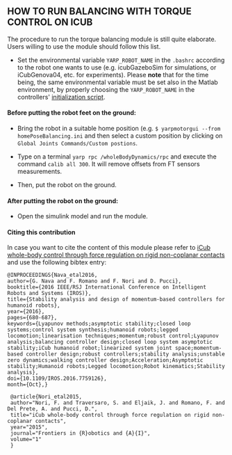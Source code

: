 
## HOW TO RUN BALANCING WITH TORQUE CONTROL ON ICUB

The procedure to run the torque balancing module is still quite elaborate. Users willing to use the module should follow this list.

- Set the environmental variable `YARP_ROBOT_NAME` in the `.bashrc` according to the robot one wants to use (e.g. icubGazeboSim for simulations, or iCubGenova04, etc. for experiments). Please **note** that for the time being, the same environmental variable must be set also in the Matlab environment, by properly choosing the `YARP_ROBOT_NAME` in the controllers' [initialization script](https://github.com/robotology/whole-body-controllers/blob/master/torque-controllers/momentum-based-yoga/initTorqueBalancingYoga.m).
 
#### Before putting the robot feet on the ground:

- Bring the robot in a suitable home position (e.g. `$ yarpmotorgui --from homePoseBalancing.ini` and then select a custom position by clicking on `Global Joints Commands/Custom postions`.

- Type on a terminal `yarp rpc /wholeBodyDynamics/rpc` and execute the command `calib all 300`. It will remove offsets from FT sensors measurements.

- Then, put the robot on the ground.

#### After putting the robot on the ground:

- Open the simulink model and run the module.

#### Citing this contribution
In case you want to cite the content of this module please refer to [iCub whole-body control through force regulation on rigid non-coplanar contacts](http://journal.frontiersin.org/article/10.3389/frobt.2015.00006/abstract) and use the following bibtex entry:

```
@INPROCEEDINGS{Nava_etal2016, 
author={G. Nava and F. Romano and F. Nori and D. Pucci}, 
booktitle={2016 IEEE/RSJ International Conference on Intelligent Robots and Systems (IROS)}, 
title={Stability analysis and design of momentum-based controllers for humanoid robots}, 
year={2016}, 
pages={680-687}, 
keywords={Lyapunov methods;asymptotic stability;closed loop systems;control system synthesis;humanoid robots;legged locomotion;linearisation techniques;momentum;robust control;Lyapunov analysis;balancing controller design;closed loop system asymptotic stability;iCub humanoid robot;linearized system joint space;momentum-based controller design;robust controllers;stability analysis;unstable zero dynamics;walking controller design;Acceleration;Asymptotic stability;Humanoid robots;Legged locomotion;Robot kinematics;Stability analysis}, 
doi={10.1109/IROS.2016.7759126}, 
month={Oct},}
```

```
 @article{Nori_etal2015,
 author="Nori, F. and Traversaro, S. and Eljaik, J. and Romano, F. and Del Prete, A. and Pucci, D.",
 title="iCub whole-body control through force regulation on rigid non-coplanar contacts",
 year="2015",
 journal="Frontiers in {R}obotics and {A}{I}",
 volume="1"
 }
```
